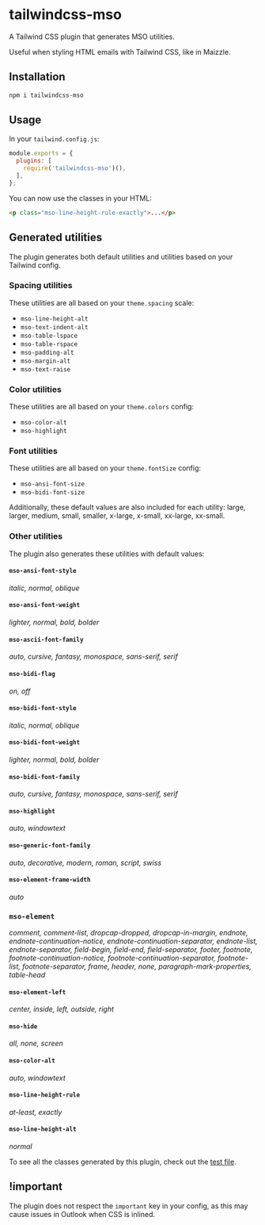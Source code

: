 # tailwindcss-mso

A Tailwind CSS plugin that generates MSO utilities.

Useful when styling HTML emails with Tailwind CSS, like in Maizzle.

## Installation

```sh
npm i tailwindcss-mso
```

## Usage

In your `tailwind.config.js`:

```js
module.exports = {
  plugins: [
    require('tailwindcss-mso')(),
  ],
};
```

You can now use the classes in your HTML:

```html
<p class="mso-line-height-rule-exactly">...</p>
```

## Generated utilities

The plugin generates both default utilities and utilities based on your Tailwind config.

### Spacing utilities

These utilities are all based on your `theme.spacing` scale:

- `mso-line-height-alt`
- `mso-text-indent-alt`
- `mso-table-lspace`
- `mso-table-rspace`
- `mso-padding-alt`
- `mso-margin-alt`
- `mso-text-raise`

### Color utilities

These utilities are all based on your `theme.colors` config:

- `mso-color-alt`
- `mso-highlight`

### Font utilities

These utilities are all based on your `theme.fontSize` config:

- `mso-ansi-font-size`
- `mso-bidi-font-size`

Additionally, these default values are also included for each utility: large, larger, medium, small, smaller, x-large, x-small, xx-large, xx-small.

### Other utilities

The plugin also generates these utilities with default values:

#### `mso-ansi-font-style`

_italic, normal, oblique_

#### `mso-ansi-font-weight`

_lighter, normal, bold, bolder_

#### `mso-ascii-font-family`

_auto, cursive, fantasy, monospace, sans-serif, serif_

#### `mso-bidi-flag`

_on, off_

#### `mso-bidi-font-style`

_italic, normal, oblique_

#### `mso-bidi-font-weight`

_lighter, normal, bold, bolder_

#### `mso-bidi-font-family`

_auto, cursive, fantasy, monospace, sans-serif, serif_

#### `mso-highlight`

_auto, windowtext_

#### `mso-generic-font-family`

_auto, decorative, modern, roman, script, swiss_

#### `mso-element-frame-width`

_auto_

### `mso-element`

_comment, comment-list, dropcap-dropped, dropcap-in-margin, endnote, endnote-continuation-notice, endnote-continuation-separator, endnote-list, endnote-separator, field-begin, field-end, field-separator, footer, footnote, footnote-continuation-notice, footnote-continuation-separator, footnote-list, footnote-separator, frame, header, none, paragraph-mark-properties, table-head_

#### `mso-element-left`

_center, inside, left, outside, right_

#### `mso-hide`

_all, none, screen_

#### `mso-color-alt`

_auto, windowtext_

#### `mso-line-height-rule`

_at-least, exactly_

#### `mso-line-height-alt`

_normal_

To see all the classes generated by this plugin, check out the [test file](https://github.com/maizzle/tailwindcss-mso/blob/master/test/expected/all.css).

## !important

The plugin does not respect the `important` key in your config, as this may cause issues in Outlook when CSS is inlined.
